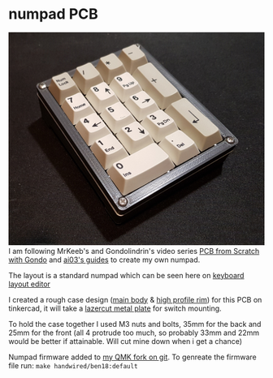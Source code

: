 # numpad PCB
![working numpad](/working-numpad.jpg)
I am following MrKeeb's and Gondolindrin's video series [PCB from Scratch with Gondo](https://youtu.be/Nk0egpDFqRA) and [ai03's guides](https://wiki.ai03.me/) to create my own numpad.

The layout is a standard numpad which can be seen here on [keyboard layout editor](http://www.keyboard-layout-editor.com/#/gists/febd745a52b943ce2c9e8b8bd37d3d38)

I created a rough case design ([main body](https://www.tinkercad.com/things/3bGqK5EBuhx) & [high profile rim](https://www.tinkercad.com/things/5EjXz9Ort4S)) for this PCB on tinkercad, it will take a [lazercut metal plate](https://github.com/brcopping/numpad/blob/master/Swill-Switch-Layer.dxf) for switch mounting. 

To hold the case together I used M3 nuts and bolts, 35mm for the back and 25mm for the front (all 4 protrude too much, so probably 33mm and 22mm would be better if attainable. Will cut mine down when i get a chance)

Numpad firmware added to [my QMK fork on git](https://github.com/brcopping/qmk_firmware). To genreate the firmware file run:
`make handwired/ben18:default`
